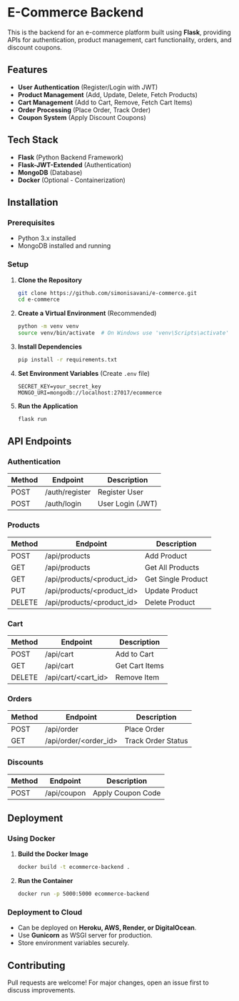 # E-Commerce Backend

This is the backend for an e-commerce platform built using **Flask**, providing APIs for authentication, product management, cart functionality, orders, and discount coupons.

## Features
- **User Authentication** (Register/Login with JWT)
- **Product Management** (Add, Update, Delete, Fetch Products)
- **Cart Management** (Add to Cart, Remove, Fetch Cart Items)
- **Order Processing** (Place Order, Track Order)
- **Coupon System** (Apply Discount Coupons)

## Tech Stack
- **Flask** (Python Backend Framework)
- **Flask-JWT-Extended** (Authentication)
- **MongoDB** (Database)
- **Docker** (Optional - Containerization)

## Installation
### Prerequisites
- Python 3.x installed
- MongoDB installed and running

### Setup
1. **Clone the Repository**
   ```bash
   git clone https://github.com/simonisavani/e-commerce.git
   cd e-commerce
   ```
2. **Create a Virtual Environment** (Recommended)
   ```bash
   python -m venv venv
   source venv/bin/activate  # On Windows use 'venv\Scripts\activate'
   ```
3. **Install Dependencies**
   ```bash
   pip install -r requirements.txt
   ```
4. **Set Environment Variables** (Create `.env` file)
   ```
   SECRET_KEY=your_secret_key
   MONGO_URI=mongodb://localhost:27017/ecommerce
   ```
5. **Run the Application**
   ```bash
   flask run
   ```

## API Endpoints
### Authentication
| Method | Endpoint       | Description          |
|--------|--------------|----------------------|
| POST   | /auth/register | Register User       |
| POST   | /auth/login    | User Login (JWT)    |

### Products
| Method | Endpoint                 | Description          |
|--------|---------------------------|----------------------|
| POST   | /api/products             | Add Product         |
| GET    | /api/products             | Get All Products    |
| GET    | /api/products/<product_id> | Get Single Product  |
| PUT    | /api/products/<product_id> | Update Product      |
| DELETE | /api/products/<product_id> | Delete Product      |

### Cart
| Method | Endpoint           | Description       |
|--------|-------------------|-----------------|
| POST   | /api/cart         | Add to Cart     |
| GET    | /api/cart         | Get Cart Items  |
| DELETE | /api/cart/<cart_id> | Remove Item    |

### Orders
| Method | Endpoint              | Description          |
|--------|----------------------|----------------------|
| POST   | /api/order           | Place Order         |
| GET    | /api/order/<order_id> | Track Order Status  |

### Discounts
| Method | Endpoint      | Description      |
|--------|--------------|------------------|
| POST   | /api/coupon  | Apply Coupon Code |

## Deployment
### Using Docker
1. **Build the Docker Image**
   ```bash
   docker build -t ecommerce-backend .
   ```
2. **Run the Container**
   ```bash
   docker run -p 5000:5000 ecommerce-backend
   ```

### Deployment to Cloud
- Can be deployed on **Heroku, AWS, Render, or DigitalOcean**.
- Use **Gunicorn** as WSGI server for production.
- Store environment variables securely.

## Contributing
Pull requests are welcome! For major changes, open an issue first to discuss improvements.



